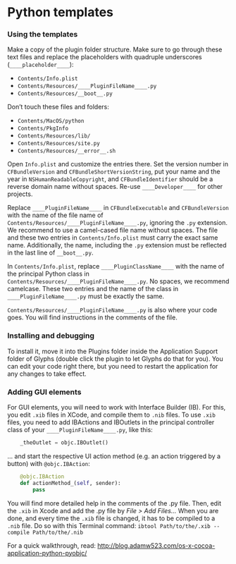 # Python templates

### Using the templates

Make a copy of the plugin folder structure. Make sure to go through these text files and replace the placeholders with quadruple underscores (`____placeholder____`):
* `Contents/Info.plist`
* `Contents/Resources/____PluginFileName____.py`
* `Contents/Resources/__boot__.py`

Don’t touch these files and folders:
* `Contents/MacOS/python`
* `Contents/PkgInfo`
* `Contents/Resources/lib/`
* `Contents/Resources/site.py`
* `Contents/Resources/__error__.sh`

Open `Info.plist` and customize the entries there. Set the version number in `CFBundleVersion` and `CFBundleShortVersionString`, put your name and the year in `NSHumanReadableCopyright`, and `CFBundleIdentifier` should be a reverse domain name without spaces. Re-use `____Developer____` for other projects.

Replace `____PluginFileName____` in `CFBundleExecutable` and `CFBundleVersion` with the name of the file name of `Contents/Resources/____PluginFileName____.py`, ignoring the `.py` extension. We recommend to use a camel-cased file name without spaces. The file and these two entries in `Contents/Info.plist` must carry the exact same name. Additionally, the name, including the `.py` extension must be reflected in the last line of `__boot__.py`.

In `Contents/Info.plist`, replace `____PluginClassName____` with the name of the principal Python class in `Contents/Resources/____PluginFileName____.py`. No spaces, we recommend camelcase. These two entries and the name of the class in `____PluginFileName____.py` must be exactly the same.

`Contents/Resources/____PluginFileName____.py` is also where your code goes. You will find instructions in the comments of the file.


### Installing and debugging

To install it, move it into the Plugins folder inside the Application Support folder of Glyphs (double click the plugin to let Glyphs do that for you). You can edit your code right there, but you need to restart the application for any changes to take effect.

### Adding GUI elements

For GUI elements, you will need to work with Interface Builder (IB). For this, you edit `.xib` files in XCode, and compile them to `.nib` files. To use `.xib` files, you need to add IBActions and IBOutlets in the principal controller class of your `____PluginFileName____.py`, like this:
```python
	_theOutlet = objc.IBOutlet()
```

... and start the respective UI action method (e.g. an action triggered by a button) with `@objc.IBAction`:
```python
	@objc.IBAction
	def actionMethod_(self, sender):
		pass
```

You will find more detailed help in the comments of the .py file. Then, edit the `.xib` in Xcode and add the .py file by *File > Add Files...* When you are done, and every time the `.xib` file is changed, it has to be compiled to a `.nib` file. Do so with this Terminal command:
`ibtool Path/to/the/.xib --compile Path/to/the/.nib`

For a quick walkthrough, read:
http://blog.adamw523.com/os-x-cocoa-application-python-pyobjc/
